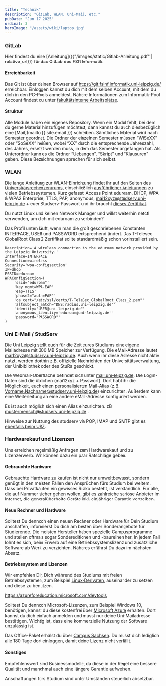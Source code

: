 ```yaml
---
title: "Technik"
description: "GitLab, WLAN, Uni-Mail, etc."
pubDate: "Jun 17 2025"
ordinal: 3
heroImage: "/assets/wiki/laptop.jpg"
---
```


### GitLab

Hier findest du eine [Anleitung]({{"/images/static/Gitlab-Anleitung.pdf" | relative_url}}) für das GitLab des FSR Informatik.

#### Erreichbarkeit

Das Git ist über deinen Browser auf https://git.fsinf.informatik.uni-leipzig.de/ erreichbar.
Einloggen kannst du dich mit dem selben Account, mit dem du dich in den PC-Pools anmeldest. Nähere Informationen zum Informatik-Pool Account findest du unter [fakultätsinterne Arbeitsplätze](#3.).

#### Struktur

Alle Module haben ein eigenes Repository.
Wenn ein Modul fehlt, bei dem du gerne Material hinzufügen möchtest, dann kannst du auch diesbezüglich eine [Mail](mailto:{{ site.email }}) schreiben.
Sämtliches Material wird nach Semester geordnet. Die Ordner der einzelnen Semester müssen “WiSeXX” oder “SoSeXX” heißen, wobei “XX” durch die entsprechende Jahreszahl, des Jahres, ersetzt werden muss, in dem das Semester angefangen hat.
Als Unterordner kann es die Ordner “Uebungen”, “Skript” und “Klausuren" geben. Diese Bezeichnungen sprechen für sich selbst.

### WLAN

Die lange Anleitung zur WLAN-Einrichtung findet ihr auf den Seiten des [Universitätsrechenzentrums](https://www.urz.uni-leipzig.de/dienste/netze-zugang/wlan/), einschließlich [ausführlicher Anleitungen](https://www.urz.uni-leipzig.de/hilfe/anleitungen-a-z/wlan-einrichtung/) zu vielen Betriebssystemen.
Kurz gefasst: Access Point eduroam, DHCP, WPA & WPA2 Enterprise, TTLS, PAP, anonymous, mai12xyz@studserv.uni-leipzig.de + euer Studserv-Passwort und ihr braucht [dieses Zertifikat](https://pki.pca.dfn.de/unilei-ca/pub/cacert/rootcert.crt).

Du nutzt Linux und keinen Network Manager und willst weiterhin netctl verwenden, um dich mit eduroam zu verbinden?

Das Profil unten läuft, wenn man die groß geschriebenen Konstanten INTERFACE, USER und PASSWORD entsprechend ändert.
Das T-Telesec GlobalRoot Class 2 Zertifikat sollte standardmäßig schon vorinstalliert sein.

    Description='A wireless connection to the eduroam network provided by
    the Leipzig University.'
    Interface=INTERFACE
    Connection=wireless
    Security='wpa-configsection'
    IP=dhcp
    ESSID=eduroam
    WPAConfigSection=(
        'ssid="eduroam"'
        'key_mgmt=WPA-EAP'
        'eap=TTLS'
        'phase2="auth=PAP"'
        'ca_cert="/etc/ssl/certs/T-TeleSec_GlobalRoot_Class_2.pem"'
        'altsubject_match="DNS:radius.uni-leipzig.de"'
        'identity="USER@uni-leipzig.de"'
        'anonymous_identity="eduroam@uni-leipzig.de"'
        'password="PASSWORD"'
    )

### Uni E-Mail / StudServ

Die Uni Leipzig stellt euch für die Zeit eures Studiums eine eigene Mailadresse mit 300 MB Speicher zur Verfügung. Die eMail-Adresse lautet mai12xyz@studserv.uni-leipzig.de.
Auch wenn ihr diese Adresse nicht aktiv nutzt, werden dorthin z.B. offizielle Nachrichten der Universitätsverwaltung, der Unibibliothek oder des StuRa geschickt.

Die Webmail-Oberfläche befindet sich unter [mail.uni-leipzig.de](https://mail.uni-leipzig.de/portal/imp/login.php?server=studserv). Die Login-Daten sind die üblichen (mai12xyz + Passwort). Dort habt ihr die Möglichkeit, euch einen personalisierten Mail-Alias (z.B. Vorname.Nachname@studserv.uni-leipzig.de) einzurichten. Außerdem kann eine Weiterleitung an eine andere eMail-Adresse konfiguriert werden.

Es ist auch möglich sich einen Alias einzurichten. zB mustermensch@studserv.uni-leipzig.de .

Hinweise zur Nutzung des studserv via POP, IMAP und SMTP gibt es [ebenfalls beim URZ](https://www.urz.uni-leipzig.de/studserv.html).

### Hardwarekauf und Lizenzen

Uns erreichen regelmäßig Anfragen zum Hardwarekauf und zu Lizenzerwerb. Wir können dazu ein paar Ratschläge geben.

#### Gebrauchte Hardware

Gebrauchte Hardware zu kaufen ist nicht nur umweltbewusst, sondern genügt in den meisten Fällen den Ansprüchen fürs Studium bei weitem. Dass bei Privatkäufen ein gewisses Risiko besteht, ist verständlich. Für alle, die auf Nummer sicher gehen wollen, gibt es zahlreiche seriöse Anbieter im Internet, die generalüberholte Geräte inkl. einjähriger Garantie vertreiben.

#### Neue Rechner und Hardware

Solltest Du dennoch einen neuen Rechner oder Hardware für Dein Studium anschaffen, informierst Du dich am besten über Sonderangebote für Studierende. Die meisten Hersteller haben spezielle Campusprogramme und stellen oftmals sogar Sondereditionen und -baureihen her. In jedem Fall lohnt es sich, beim Erwerb auf eine Betriebssystemslizenz und zusätzliche Software ab Werk zu verzichten. Näheres erfährst Du dazu im nächsten Absatz.

#### Betriebssystem und Lizenzen

Wir empfehlen Dir, Dich während des Studiums mit freien Betriebssystemen, zum Beispiel [Linux-Derivaten](https://de.wikipedia.org/wiki/Liste_von_Linux-Distributionen), auseinander zu setzen und diese zu benutzen.

https://azureforeducation.microsoft.com/devtools

Solltest Du dennoch Microsoft-Lizenzen, zum Beispiel Windows 10, benötigen, kannst du diese kostenfrei über [Microsoft Azure](https://azureforeducation.microsoft.com/devtools) erhalten. Dort kannst du dich einfach anmelden und musst nur deine Uni-Mailadresse bestätigen. Wichtig ist, dass eine kommerzielle Nutzung der Software unzulässig ist.

Das Office-Paket erhälst du über [Campus Sachsen](https://campussachsen.tu-dresden.de/). Du musst dich lediglich alle 180 Tage dort einloggen, damit deine Lizenz nicht verfällt.

#### Sonstiges

Empfehlenswert sind Businessmodelle, da diese in der Regel eine bessere Qualität und manchmal auch eine längere Garantie aufweisen.

Anschaffungen fürs Studium sind unter Umständen steuerlich absetzbar.
